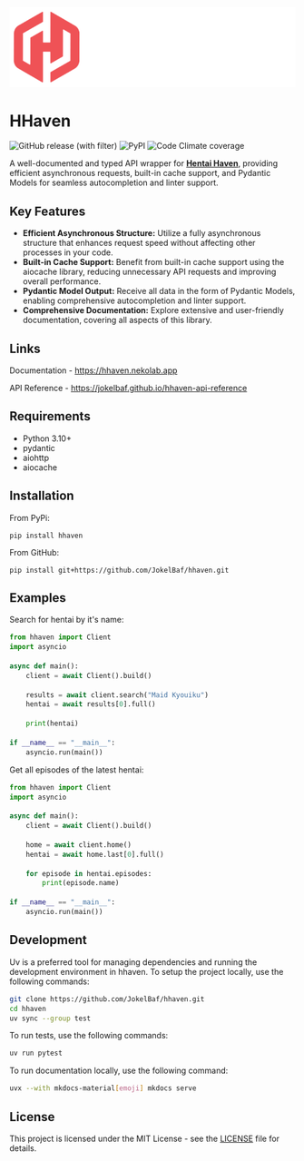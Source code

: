 <picture>
  <source media="(prefers-color-scheme: dark)" srcset="https://github.com/JokelBaf/hhaven/raw/master/docs/assets/logo-dark.png">
  <source media="(prefers-color-scheme: light)" srcset="https://github.com/JokelBaf/hhaven/raw/master/docs/assets/logo-light.png">
  <img alt="Logo" src="https://github.com/JokelBaf/hhaven/raw/master/docs/assets/logo-dark.png">
</picture>


# HHaven
![GitHub release (with filter)](https://img.shields.io/github/v/release/jokelbaf/hhaven?style=for-the-badge&logo=github&label=Version&color=%23c7423e) ![PyPI](https://img.shields.io/pypi/v/hhaven?style=for-the-badge&logo=pypi&logoColor=white) ![Code Climate coverage](https://img.shields.io/codeclimate/coverage/JokelBaf/hhaven?style=for-the-badge&logo=codeclimate&logoColor=white)

A well-documented and typed API wrapper for [**Hentai Haven**](https://hentaihaven.xxx/), providing efficient asynchronous requests, built-in cache support, and Pydantic Models for seamless autocompletion and linter support.

## Key Features
- **Efficient Asynchronous Structure:** Utilize a fully asynchronous structure that enhances request speed without affecting other processes in your code.
- **Built-in Cache Support:** Benefit from built-in cache support using the aiocache library, reducing unnecessary API requests and improving overall performance.
- **Pydantic Model Output:** Receive all data in the form of Pydantic Models, enabling comprehensive autocompletion and linter support.
- **Comprehensive Documentation:** Explore extensive and user-friendly documentation, covering all aspects of this library.

## Links
Documentation - https://hhaven.nekolab.app

API Reference - https://jokelbaf.github.io/hhaven-api-reference

## Requirements

- Python 3.10+
- pydantic
- aiohttp
- aiocache

## Installation
From PyPi:
```console
pip install hhaven
```
From GitHub:
```console
pip install git+https://github.com/JokelBaf/hhaven.git
```

## Examples
Search for hentai by it's name:
```python
from hhaven import Client
import asyncio

async def main():
    client = await Client().build()

    results = await client.search("Maid Kyouiku")
    hentai = await results[0].full()

    print(hentai)
        
if __name__ == "__main__":
    asyncio.run(main())
```
Get all episodes of the latest hentai:
```python
from hhaven import Client
import asyncio

async def main():
    client = await Client().build()
    
    home = await client.home()
    hentai = await home.last[0].full()
    
    for episode in hentai.episodes:
        print(episode.name)
        
if __name__ == "__main__":
    asyncio.run(main())
```

## Development

Uv is a preferred tool for managing dependencies and running the development environment in hhaven. To setup the project locally, use the following commands:
```bash
git clone https://github.com/JokelBaf/hhaven.git
cd hhaven
uv sync --group test
```

To run tests, use the following commands:
```bash
uv run pytest
```

To run documentation locally, use the following command:
```bash
uvx --with mkdocs-material[emoji] mkdocs serve
```

## License

This project is licensed under the MIT License - see the [LICENSE](LICENSE) file for details.
